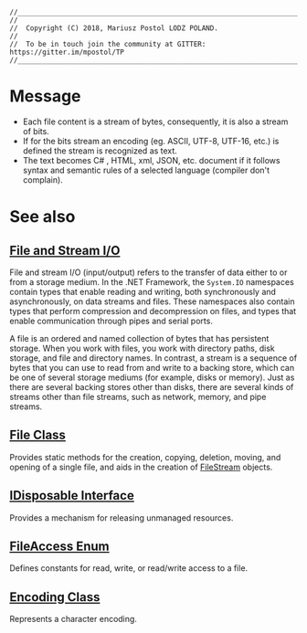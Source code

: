    //____________________________________________________________________________
    //
    //  Copyright (C) 2018, Mariusz Postol LODZ POLAND.
    //
    //  To be in touch join the community at GITTER: https://gitter.im/mpostol/TP
    //____________________________________________________________________________

# Message

- Each file content is a stream of bytes, consequently, it is also a stream of bits.
- If for the bits stream an encoding (eg. ASCII, UTF-8, UTF-16, etc.)  is defined the stream is recognized as text.
- The text becomes C# , HTML, xml, JSON, etc. document if it follows syntax and semantic rules of a selected language (compiler don't complain).

# See also

## [File and Stream I/O](https://docs.microsoft.com/en-us/dotnet/standard/io/index)

File and stream I/O (input/output) refers to the transfer of data either to or from a storage medium. In the .NET Framework, the `System.IO` namespaces contain types that enable reading and writing, both synchronously and asynchronously, on data streams and files. These namespaces also contain types that perform compression and decompression on files, and types that enable communication through pipes and serial ports.

A file is an ordered and named collection of bytes that has persistent storage. When you work with files, you work with directory paths, disk storage, and file and directory names. In contrast, a stream is a sequence of bytes that you can use to read from and write to a backing store, which can be one of several storage mediums (for example, disks or memory). Just as there are several backing stores other than disks, there are several kinds of streams other than file streams, such as network, memory, and pipe streams.

## [File Class](https://docs.microsoft.com/en-us/dotnet/api/system.io.file?view=netframework-4.7.2)

Provides static methods for the creation, copying, deletion, moving, and opening of a single file, and aids in the creation of [FileStream](https://docs.microsoft.com/en-us/dotnet/api/system.io.filestream?view=netframework-4.7.2) objects.

## [IDisposable Interface](https://docs.microsoft.com/en-us/dotnet/api/system.idisposable?view=netframework-4.7.2)

Provides a mechanism for releasing unmanaged resources.

## [FileAccess Enum](https://docs.microsoft.com/en-us/dotnet/api/system.io.fileaccess?view=netframework-4.7.2)

Defines constants for read, write, or read/write access to a file.

## [Encoding Class](https://docs.microsoft.com/en-us/dotnet/api/system.text.encoding?view=netframework-4.7.2)

Represents a character encoding.